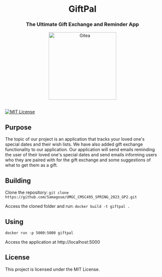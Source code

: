 <h1 align="center">GiftPal</h1>
<h3 align="center">The Ultimate Gift Exchange and Reminder App</h3>

<p align="center">
<img alt="Gitea" src="https://raw.githubusercontent.com/Samagoue/UMGC_CMSC495_SPRING_2023_GP2/master/static/GiftPalLogo.png" width="220"/>
</p>
</br>
<a href="https://github.com/Samagoue/UMGC_CMSC495_SPRING_2023_GP2">
<img alt="MIT License" src="https://img.shields.io/github/license/Samagoue/UMGC_CMSC495_SPRING_2023_GP2.svg"/>
</a>

## Purpose

The topic of our project is an application that tracks your loved one's special dates and their wish lists. We have also added gift exchange functionality to our application. Our application will send emails reminding the user of their loved one's special dates and send emails informing users who they are paired with for the gift exchange and some suggestions of what to get them as a gift. 

## Building

Clone the repository:
`git clone https://github.com/Samagoue/UMGC_CMSC495_SPRING_2023_GP2.git`

Access the cloned folder and run:
`docker build -t giftpal .`

## Using

`docker run -p 5000:5000 giftpal`

Access the application at http://localhost:5000

## License

This project is licensed under the MIT License.